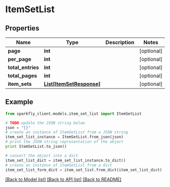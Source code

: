 # ItemSetList


## Properties
Name | Type | Description | Notes
------------ | ------------- | ------------- | -------------
**page** | **int** |  | [optional] 
**per_page** | **int** |  | [optional] 
**total_entries** | **int** |  | [optional] 
**total_pages** | **int** |  | [optional] 
**item_sets** | [**List[ItemSetResponse]**](ItemSetResponse.md) |  | [optional] 

## Example

```python
from sparkfly_client.models.item_set_list import ItemSetList

# TODO update the JSON string below
json = "{}"
# create an instance of ItemSetList from a JSON string
item_set_list_instance = ItemSetList.from_json(json)
# print the JSON string representation of the object
print ItemSetList.to_json()

# convert the object into a dict
item_set_list_dict = item_set_list_instance.to_dict()
# create an instance of ItemSetList from a dict
item_set_list_form_dict = item_set_list.from_dict(item_set_list_dict)
```
[[Back to Model list]](../README.md#documentation-for-models) [[Back to API list]](../README.md#documentation-for-api-endpoints) [[Back to README]](../README.md)


